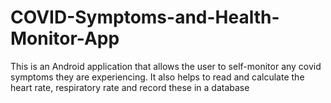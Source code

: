 # COVID-Symptoms-and-Health-Monitor-App
This is an Android application that allows the user to self-monitor any covid symptoms they are experiencing. It also helps to read and calculate the heart rate, respiratory rate and record these in a database
